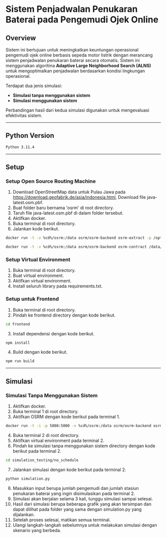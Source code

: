 # Sistem Penjadwalan Penukaran Baterai pada Pengemudi Ojek Online

## Overview

Sistem ini bertujuan untuk meningkatkan keuntungan operasional pengemudi ojek online berbasis sepeda motor listrik dengan merancang sistem penjadwalan penukaran baterai secara otomatis. Sistem ini menggunakan algoritma **Adaptive Large Neighborhood Search (ALNS)** untuk mengoptimalkan penjadwalan berdasarkan kondisi lingkungan operasional.

Terdapat dua jenis simulasi:
- **Simulasi tanpa menggunakan sistem**
- **Simulasi menggunakan sistem**

Perbandingan hasil dari kedua simulasi digunakan untuk mengevaluasi efektivitas sistem.

---

## Python Version
```bash
Python 3.11.4
```

---

## Setup

### Setup Open Source Routing Machine

1. Download OpenStreetMap data untuk Pulau Jawa pada https://download.geofabrik.de/asia/indonesia.html, Download file java-latest.osm.pbf.
2. Buat folder baru bernama 'osrm' di root directory.
3. Taruh file java-latest.osm.pbf di dalam folder tersebut.
4. Aktifkan docker.
5. Buka terminal di root directory.
6. Jalankan kode berikut.
```bash
docker run -t -v %cd%/osrm:/data osrm/osrm-backend osrm-extract -p /opt/bicycle.lua /data/java-latest.osm.pbf
```
```bash
docker run -t -v %cd%/osrm:/data osrm/osrm-backend osrm-contract /data/java-latest.osrm
```

### Setup Virtual Environment

1. Buka terminal di root directory.
2. Buat virtual environment.
3. Aktifkan virtual environment.
4. Install seluruh library pada requirements.txt.

### Setup untuk Frontend

1. Buka terminal di root directory.
2. Pindah ke frontend directory dengan kode berikut.
```bash
cd frontend
```
3. Install dependensi dengan kode berikut.
```bash
npm install
```
4. Build dengan kode berikut.
``` bash
npm run build
```

---

## Simulasi

### Simulasi Tanpa Menggunakan Sistem

1. Aktifkan docker.
2. Buka terminal 1 di root directory.
3. Aktifkan OSRM dengan kode berikut pada terminal 1.
```bash
docker run -t -i -p 5000:5000 -v %cd%/osrm:/data osrm/osrm-backend osrm-routed --algorithm ch /data/java-latest.osrm
```
4. Buka terminal 2 di root directory.
5. Aktifkan virtual environment pada terminal 2.
6. Pindah ke simulasi tanpa menggunakan sistem directory dengan kode berikut pada terminal 2.
```bash
cd simulation_testing/no_schedule
```
7. Jalankan simulasi dengan kode berikut pada terminal 2.
```bash
python simulation.py
```
8. Masukkan input berupa jumlah pengemudi dan jumlah stasiun penukaran baterai yang ingin disimulasikan pada terminal 2.
9. Simulasi akan berjalan selama 3 kali, tunggu simulasi sampai selesai.
10. Hasil dari simulasi berupa beberapa grafik yang akan tersimpan dan dapat dilihat pada folder yang sama dengan simulation.py yang dijalankan.
11. Setelah proses selesai, matikan semua terminal.
12. Ulangi langkah-langkah sebelumnya untuk melakukan simulasi dengan skenario yang berbeda.
